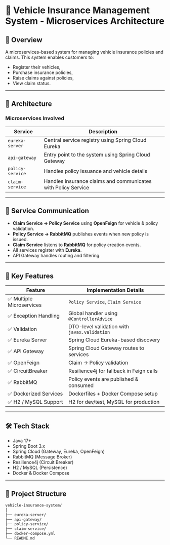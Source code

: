 # 🚗 Vehicle Insurance Management System - Microservices Architecture

## 📌 Overview

A microservices-based system for managing vehicle insurance policies and claims. This system enables customers to:
- Register their vehicles,
- Purchase insurance policies,
- Raise claims against policies,
- View claim status.

---

## 🧱 Architecture

### Microservices Involved

| Service              | Description                                                              |
|----------------------|--------------------------------------------------------------------------|
| `eureka-server`       | Central service registry using Spring Cloud Eureka                      |
| `api-gateway`         | Entry point to the system using Spring Cloud Gateway                    |
| `policy-service`      | Handles policy issuance and vehicle details                             |
| `claim-service`       | Handles insurance claims and communicates with Policy Service           |

---

## 🔁 Service Communication

- **Claim Service → Policy Service** using **OpenFeign** for vehicle & policy validation.
- **Policy Service → RabbitMQ** publishes events when new policy is issued.
- **Claim Service** listens to **RabbitMQ** for policy creation events.
- All services register with **Eureka**.
- API Gateway handles routing and filtering.

---

## 📌 Key Features

| Feature                          | Implementation Details                                        |
|----------------------------------|----------------------------------------------------------------|
| ✅ Multiple Microservices         | `Policy Service`, `Claim Service`                             |
| ✅ Exception Handling             | Global handler using `@ControllerAdvice`                      |
| ✅ Validation                     | DTO-level validation with `javax.validation`                  |
| ✅ Eureka Server                  | Spring Cloud Eureka-based discovery                           |
| ✅ API Gateway                    | Spring Cloud Gateway routes to services                       |
| ✅ OpenFeign                     | Claim → Policy validation                                     |
| ✅ CircuitBreaker                | Resilience4j for fallback in Feign calls                      |
| ✅ RabbitMQ                      | Policy events are published & consumed                        |
| ✅ Dockerized Services            | Dockerfiles + Docker Compose setup                            |
| ✅ H2 / MySQL Support             | H2 for dev/test, MySQL for production                         |

---

## 🛠️ Tech Stack

- Java 17+
- Spring Boot 3.x
- Spring Cloud (Gateway, Eureka, OpenFeign)
- RabbitMQ (Message Broker)
- Resilience4j (Circuit Breaker)
- H2 / MySQL (Persistence)
- Docker & Docker Compose

---

## 📂 Project Structure

```bash
vehicle-insurance-system/
│
├── eureka-server/
├── api-gateway/
├── policy-service/
├── claim-service/
├── docker-compose.yml
└── README.md
